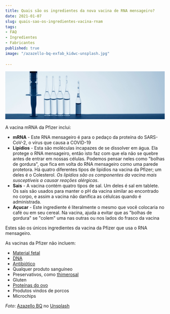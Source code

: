 ```yaml
---
title: Quais são os ingredientes da nova vacina de RNA mensageiro?
date: 2021-01-07
slug: quais-sao-os-ingredientes-vacina-rnam
tags:
- FAQ
- Ingredientes
- Fabricantes
published: true
image: "/azazello-bq-exfab_kidwc-unsplash.jpg"

---
```

![](/vaccine-ingredients.jpg)

A vacina mRNA da Pfizer inclui:

* **mRNA** - Este RNA mensageiro é para o pedaço da proteína do SARS-CoV-2, o vírus que causa a COVID-19
* **Lipídios** - Esta são moléculas incapazes de se dissolver em água. Ela protege o RNA mensageiro, então isto faz com que ela não se quebre antes de entrar em nossas células. Podemos pensar neles como "bolhas de gordura", que fica em volta do RNA mensageiro como uma parede protetora. Há quatro diferentes tipos de lipídios na vacina da Pfizer; um deles é o Colesterol. _Os lipídios são os componentes da vacina mais susceptíveis a causar reações alérgicas_.
* **Sais** - A vacina contém quatro tipos de sal. Um deles é sal em tablete. Os sais são usados para manter o pH da vacina similar ao encontrado no corpo, e assim a vacina não danifica as célulcas quando é administrada.
* **Açucar** - Este ingrediente é literalmente o mesmo que você colocaria no café ou em seu cereal. Na vacina, ajuda a evitar que as "bolhas de gordura" se "colem" uma nas outras ou nos lados do frasco da vacina

Estes são os únicos ingredientes da vacina da Pfizer que usa o RNA mensageiro.

As vacinas da Pfizer não incluem:

* [Material fetal](https://www.chop.edu/centers-programs/vaccine-education-center/vaccine-ingredients/fetal-tissues "Vacinas usam materiais fetais (em inglês)")
* [DNA]()
* [Antibiótico](https://www.chop.edu/centers-programs/vaccine-education-center/vaccine-ingredients/antibiotics "Vacinas usam antibiótico para serem produzidas?")
* Qualquer produto sanguíneo
* Preservativos, como [thimerosal]()
* Gluten
* [Proteínas do ovo](https://www.chop.edu/centers-programs/vaccine-education-center/vaccine-ingredients/egg-products "Vacinas usam proteína do Ovo como ingrediente?")
* Produtos vindos de porcos
* Microchips

_Foto_: [Azazello BQ](https://unsplash.com/@azazellobq?utm_source=unsplash&utm_medium=referral&utm_content=creditCopyText) no [Unsplash](https://unsplash.com/s/photos/vaccines?utm_source=unsplash&utm_medium=referral&utm_content=creditCopyText)